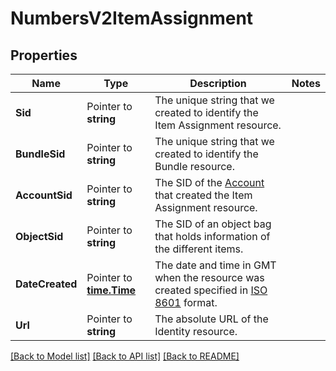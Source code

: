 # NumbersV2ItemAssignment

## Properties

Name | Type | Description | Notes
------------ | ------------- | ------------- | -------------
**Sid** | Pointer to **string** | The unique string that we created to identify the Item Assignment resource. |
**BundleSid** | Pointer to **string** | The unique string that we created to identify the Bundle resource. |
**AccountSid** | Pointer to **string** | The SID of the [Account](https://www.twilio.com/docs/iam/api/account) that created the Item Assignment resource. |
**ObjectSid** | Pointer to **string** | The SID of an object bag that holds information of the different items. |
**DateCreated** | Pointer to [**time.Time**](time.Time.md) | The date and time in GMT when the resource was created specified in [ISO 8601](https://en.wikipedia.org/wiki/ISO_8601) format. |
**Url** | Pointer to **string** | The absolute URL of the Identity resource. |

[[Back to Model list]](../README.md#documentation-for-models) [[Back to API list]](../README.md#documentation-for-api-endpoints) [[Back to README]](../README.md)


